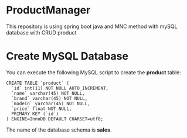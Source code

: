 # ProductManager
This repository is using spring boot java and MNC method with mySQL database with CRUD product


# Create MySQL Database
You can execute the following MySQL script to create the **product** table:

```
CREATE TABLE `product` (
  `id` int(11) NOT NULL AUTO_INCREMENT,
  `name` varchar(45) NOT NULL,
  `brand` varchar(45) NOT NULL,
  `madein` varchar(45) NOT NULL,
  `price` float NOT NULL,
  PRIMARY KEY (`id`)
) ENGINE=InnoDB DEFAULT CHARSET=utf8;
```

The name of the database schema is **sales**.
